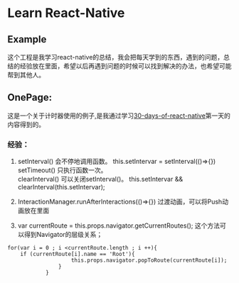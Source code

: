 # Learn React-Native
## Example
这个工程是我学习react-native的总结，我会把每天学到的东西，遇到的问题，总结的经验放在里面，希望以后再遇到问题的时候可以找到解决的办法，也希望可能帮到其他人。
## OnePage:
这是一个关于计时器使用的例子,是我通过学习[30-days-of-react-native](https://github.com/fangwei716/30-days-of-react-native)第一天的内容得到的。
### 经验：
1. setInterval()    会不停地调用函数。  this.setIntervar = setInterval(()=>{})  
   setTimeout()     只执行函数一次。  
   clearInterval()  可以关闭setInterval()。  this.setIntervar && clearInterval(this.setIntervar);
   
2. InteractionManager.runAfterInteractions(()=>{})  过渡动画，可以将Push动画放在里面
3. var currentRoute = this.props.navigator.getCurrentRoutes();  这个方法可以得到Navigator的层级关系；  
   
```
for(var i = 0 ; i <currentRoute.length ; i ++){
    if (currentRoute[i].name == 'Root'){
                    this.props.navigator.popToRoute(currentRoute[i]);
                }
            }
```


